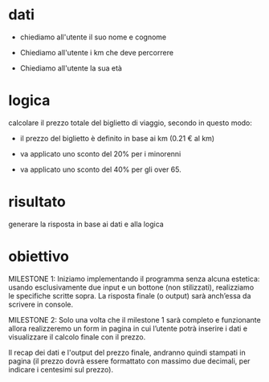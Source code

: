 # dati #

- chiediamo all'utente il suo nome e cognome

- Chiediamo all'utente i km che deve percorrere

- Chiediamo all'utente la sua età


# logica #
calcolare il prezzo totale del biglietto di viaggio, secondo in questo modo:

- il prezzo del biglietto è definito in base ai km (0.21 € al km)

- va applicato uno sconto del 20% per i minorenni

- va applicato uno sconto del 40% per gli over 65.

# risultato #

generare la risposta in base ai dati e alla logica



# obiettivo #

MILESTONE 1:
Iniziamo implementando il programma senza alcuna estetica: usando esclusivamente due input e un bottone (non stilizzati), realizziamo le specifiche scritte sopra. La risposta finale (o output) sarà anch’essa da scrivere in console.


MILESTONE 2:
Solo una volta che il milestone 1 sarà completo e funzionante allora realizzeremo un form in pagina in cui l’utente potrà inserire i dati e visualizzare il calcolo finale con il prezzo.

Il recap dei dati e l'output del prezzo finale, andranno quindi stampati in pagina (il prezzo dovrà essere formattato con massimo due decimali, per indicare i centesimi sul prezzo).

